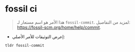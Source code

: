 # fossil ci

> هذا الأمر هو اسم مستعار لـ `fossil-commit`.
> لمزيد من التفاصيل: <https://fossil-scm.org/home/help/commit>.

- إعرض التوثيقات للأمر الأصلي:

`tldr fossil-commit`
